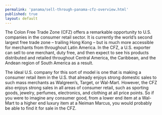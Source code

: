 ```yaml
--- 
permalink: 'panama/sell-through-panama-cfz-overview.html' 
published: true 
layout: default
---
```

The Colon Free Trade Zone (CFZ) offers a remarkable opportunity to U.S. companies in the consumer retail sector. It is currently the world’s second largest free trade zone – trailing Hong Kong – but is much more accessible for merchants from throughout Latin America. In the CFZ, a U.S. exporter can sell to one merchant, duty free, and then expect to see his products distributed and retailed throughout Central America, the Caribbean, and the Andean region of South America as a result.

The ideal U.S. company for this sort of model is one that is making a consumer retail item in the U.S. that already enjoys strong domestic sales to such mass merchants as Walgreen’s, Target, or Wal-Mart. However, the CFZ also enjoys strong sales in all areas of consumer retail, such as sporting goods, jewelry, perfumes, electronics, and clothing at all price points. So if you were to imagine any consumer good, from a lower end item at a Wal-Mart to a higher end luxury item at a Neiman Marcus, you would probably be able to find it for sale in the CFZ.

